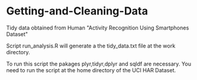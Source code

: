 # Getting-and-Cleaning-Data

Tidy data obtained from Human "Activity Recognition Using Smartphones Dataset"

Script run_analysis.R will generate a the tidy_data.txt file at the work directory.

To run this script the pakages plyr,tidyr,dplyr and sqldf are necessary. You need to run the script at the home directory of the UCI HAR Dataset.

